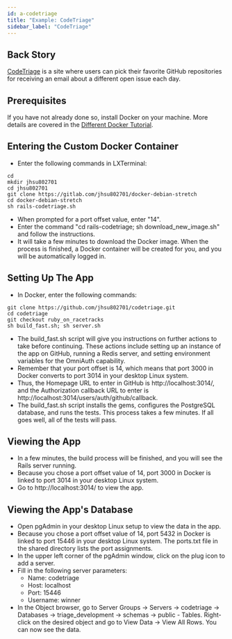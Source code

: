 ```yaml
---
id: a-codetriage
title: "Example: CodeTriage"
sidebar_label: "CodeTriage"
---
```


## Back Story
[CodeTriage](https://www.codetriage.com/) is a site where users can pick their favorite GitHub repositories for receiving an email about a different open issue each day.

## Prerequisites
If you have not already done so, install Docker on your machine.  More details are covered in the [Different Docker Tutorial](https://www.differentdockertutorial.com/).

## Entering the Custom Docker Container
* Enter the following commands in LXTerminal:
```
cd
mkdir jhsu802701
cd jhsu802701
git clone https://gitlab.com/jhsu802701/docker-debian-stretch
cd docker-debian-stretch
sh rails-codetriage.sh
```
* When prompted for a port offset value, enter "14".
* Enter the command "cd rails-codetriage; sh download_new_image.sh" and follow the instructions.
* It will take a few minutes to download the Docker image.  When the process is finished, a Docker container will be created for you, and you will be automatically logged in.

## Setting Up The App
* In Docker, enter the following commands:
```
git clone https://github.com/jhsu802701/codetriage.git
cd codetriage
git checkout ruby_on_racetracks
sh build_fast.sh; sh server.sh
```
* The build_fast.sh script will give you instructions on further actions to take before continuing.  These actions include setting up an instance of the app on GitHub, running a Redis server, and setting environment variables for the OmniAuth capability.
* Remember that your port offset is 14, which means that port 3000 in Docker converts to port 3014 in your desktop Linux system.
* Thus, the Homepage URL to enter in GitHub is http://localhost:3014/, and the Authorization callback URL to enter is http://localhost:3014/users/auth/github/callback.
* The build_fast.sh script installs the gems, configures the PostgreSQL database, and runs the tests. This process takes a few minutes. If all goes well, all of the tests will pass.

## Viewing the App
* In a few minutes, the build process will be finished, and you will see the Rails server running.
* Because you chose a port offset value of 14, port 3000 in Docker is linked to port 3014 in your desktop Linux system.
* Go to http://localhost:3014/ to view the app.

## Viewing the App's Database
* Open pgAdmin in your desktop Linux setup to view the data in the app.
* Because you chose a port offset value of 14, port 5432 in Docker is linked to port 15446 in your desktop Linux system.  The ports.txt file in the shared directory lists the port assignments.
* In the upper left corner of the pgAdmin window, click on the plug icon to add a server.
* Fill in the following server parameters:
  * Name: codetriage
  * Host: localhost
  * Port: 15446
  * Username: winner
* In the Object browser, go to Server Groups -> Servers -> codetriage -> Databases -> triage_development -> schemas -> public - Tables.  Right-click on the desired object and go to View Data -> View All Rows.  You can now see the data.
